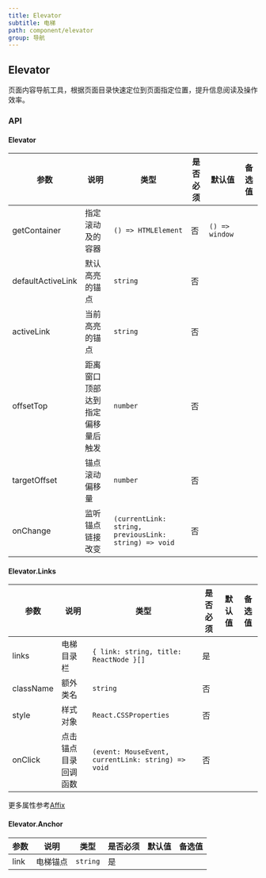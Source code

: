 ```yaml
---
title: Elevator
subtitle: 电梯
path: component/elevator
group: 导航
---
```


## Elevator

页面内容导航工具，根据页面目录快速定位到页面指定位置，提升信息阅读及操作效率。

### API

#### Elevator

| 参数              | 说明                             | 类型                                                  | 是否必须 | 默认值         | 备选值 |
| ----------------- | -------------------------------- | ----------------------------------------------------- | -------- | -------------- | ------ |
| getContainer      | 指定滚动及的容器                 | `() => HTMLElement`                                   | 否       | `() => window` |        |
| defaultActiveLink | 默认高亮的锚点                   | `string`                                              | 否       |                |        |
| activeLink        | 当前高亮的锚点                   | `string`                                              | 否       |                |        |
| offsetTop         | 距离窗口顶部达到指定偏移量后触发 | `number`                                              | 否       |                |        |
| targetOffset      | 锚点滚动偏移量                   | `number`                                              | 否       |                |        |
| onChange          | 监听锚点链接改变                 | `(currentLink: string, previousLink: string) => void` | 否       |                |        |

#### Elevator.Links

| 参数      | 说明                 | 类型                                               | 是否必须 | 默认值 | 备选值 |
| --------- | -------------------- | -------------------------------------------------- | -------- | ------ | ------ |
| links     | 电梯目录栏           | `{ link: string, title: ReactNode }[]`             | 是       |        |        |
| className | 额外类名             | `string`                                           | 否       |        |        |
| style     | 样式对象             | `React.CSSProperties`                              | 否       |        |        |
| onClick   | 点击锚点目录回调函数 | `(event: MouseEvent, currentLink: string) => void` | 否       |        |        |

更多属性参考[Affix](https://youzan.github.io/zent/zh/component/affix)

#### Elevator.Anchor

| 参数 | 说明     | 类型     | 是否必须 | 默认值 | 备选值 |
| ---- | -------- | -------- | -------- | ------ | ------ |
| link | 电梯锚点 | `string` | 是       |        |        |
